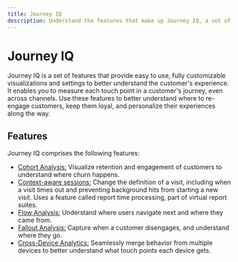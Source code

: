 ```yaml
---
title: Journey IQ
description: Understand the features that make up Journey IQ, a set of features that are a part of Adobe Analytics.
---
```


# Journey IQ

Journey IQ is a set of features that provide easy to use, fully customizable visualizations and settings to better understand the customer's experience. It enables you to measure each touch point in a customer's journey, even across channels. Use these features to better understand where to re-engage customers, keep them loyal, and personalize their experiences along the way.

## Features

Journey IQ comprises the following features:

* [Cohort Analysis:](visualizations/cohort-table/cohort-analysis.md) Visualize retention and engagement of customers to understand where churn happens.
* [Context-aware sessions:](../../components/vrs/vrs-report-time-processing.md) Change the definition of a visit, including when a visit times out and preventing background hits from starting a new visit. Uses a feature called report time processing, part of virtual report suites.
* [Flow Analysis:](visualizations/c-flow/flow.md) Understand where users navigate next and where they came from.
* [Fallout Analysis:](visualizations/fallout/fallout-flow.md) Capture when a customer disengages, and understand where they go.
* [Cross-Device Analytics:](../../components/cda/overview.md) Seamlessly merge behavior from multiple devices to better understand what touch points each device gets.
